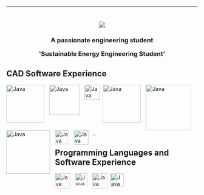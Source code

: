 <br/>
<hr/>
<h1 align="Center">
  <a href="http://git.io/typing-svg">
    <img src="http://readme-typing-svg.herokuapp.com/?font=Righteous&size=35&center&true&vCenter=true&width=550&height=70&duration=4000&lines=-----------Hi+There!-----------;+I'm+Branthur+Federucci!;" />
  </a>
</h1>

<h3 align="center">A passionate engineering student

**'Sustainable Energy Engineering Student'**

## CAD Software Experience
<img align="left" alt="Java" width="100px" style="padding-right:10px;" src="https://github.com/BranthurFederucci/BranthurFederucci/assets/156545216/f9823a3a-6273-4127-866f-eac33a9318ff"/>
<img align="left" alt="Java" width="80px" style="padding-right:10px;" src="https://github.com/BranthurFederucci/BranthurFederucci/assets/156545216/f162051a-cdc7-4c57-b3a3-3921acf143e4"/>
<img align="left" alt="Java" width="40px" style="padding-right:5px;" src="https://cdn.jsdelivr.net/gh/devicons/devicon/icons/matlab/matlab-original.svg"/>
<img align="left" alt="Java" width="100px" style="padding-right:10px;" src="https://github.com/BranthurFederucci/BranthurFederucci/assets/156545216/0bd1c7a4-11a8-4fb7-9a24-664f9d587790"/>
<img align="left" alt="Java" width="120px" style="padding-right:10px;" src="https://github.com/BranthurFederucci/BranthurFederucci/assets/156545216/a5fa5d2c-79b6-41bc-a07e-b17f2cc2878a"/>
<img align="left" alt="Java" width="115px" style="padding-right:10px;" src="https://github.com/BranthurFederucci/BranthurFederucci/assets/156545216/ca449c87-f9fe-4747-99f1-e360a69dfb48"/>
<img align="left" alt="Java" width="37px" style="padding-right:10px;" src="https://github.com/BranthurFederucci/BranthurFederucci/assets/156545216/f4aef9de-5f33-41bf-990e-1e35ee4ec9f6"/>
<img align="left" alt="Java" width="38px" style="padding-right:10px;" src="https://github.com/BranthurFederucci/BranthurFederucci/assets/156545216/42d330f1-7f77-4559-8cbd-1411ad6a2af1"/>
<br/ >
.

## Programming Languages and Software Experience
<img align="left" alt="Java" width="40px" style="padding-right:10px;" src="https://cdn.jsdelivr.net/gh/devicons/devicon/icons/python/python-original.svg">
<img align="left" alt="Java" width="32px" style="padding-right:10px;" src="https://github.com/BranthurFederucci/BranthurFederucci/assets/156545216/b7a148d9-5628-4b6c-9893-49caf711f480">
<img align="left" alt="Java" width="40px" style="padding-right:5px;" src="https://cdn.jsdelivr.net/gh/devicons/devicon/icons/matlab/matlab-original.svg"/>
<img align="left" alt="Java" width="35px" style="padding-right:5px;" src="https://cdn.jsdelivr.net/gh/devicons/devicon/icons/vscode/vscode-original.svg"/>
<!--
**BranthurFederucci/BranthurFederucci** is a ✨ _special_ ✨ repository because its `README.md` (this file) appears on your GitHub profile.

Here are some ideas to get you started:

- 🔭 I’m currently working on ...
- 🌱 I’m currently learning ...
- 👯 I’m looking to collaborate on ...
- 🤔 I’m looking for help with ...
- 💬 Ask me about ...
- 📫 How to reach me: ...
- 😄 Pronouns: ...
- ⚡ Fun fact: ...
-->
